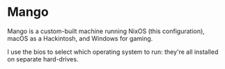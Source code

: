 # Mango

Mango is a custom-built machine running NixOS (this configuration), macOS as
a Hackintosh, and Windows for gaming.

I use the bios to select which operating system to run: they're all installed
on separate hard-drives.
